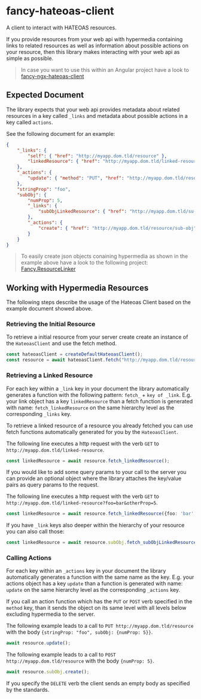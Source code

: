 # fancy-hateoas-client
A client to interact with HATEOAS resources.

If you provide resources from your web api with hypermedia containing links to related resources as well as information about possible actions on your resource, then this library makes interacting with your web api as simple as possible.

> In case you want to use this within an Angular project have a look to [fancy-ngx-hateoas-client](https://github.com/fancyDevelopment/fancy-ngx-hateoas-client)

## Expected Document
The library expects that your web api provides metadata about related resources in a key called `_links` and metadata about possible actions in a key called `actions`.

See the following document for an example:

```json
{
    "_links": {
        "self": { "href": "http://myapp.dom.tld/resource" },
        "linkedResource": { "href": "http://myapp.dom.tld/linked-resource" }
    },
    "_actions": {
        "update": { "method": "PUT", "href": "http://myapp.dom.tld/resource"}
    },
    "stringProp": "foo",
    "subObj": {
        "numProp": 5, 
        "_links": {
            "subObjLinkedResource": { "href": "http://myapp.dom.tld/su-obj-linked-resource" }
        },
        "_actions": {
            "create": { "href": "http://myapp.dom.tld/resource/sub-obj", "method": "POST"}
        }
    }
}
```

> To easily create json objects conaining hypermedia as shown in the example above have a look to the following project: [Fancy.ResourceLinker](https://github.com/fancyDevelopment/Fancy.ResourceLinker)

## Working with Hypermedia Resources
The following steps describe the usage of the Hateoas Client based on the example document showed above.

### Retrieving the Initial Resource
To retrieve a initial resource from your server create create an instance of the `HateoasClient` and use the fetch method.

```ts
const hateoasClient = createDefaultHateoasClient();
const resource = await hateoasClient.fetch("http://myapp.dom.tld/resource");
```

### Retrieving a Linked Resource
For each key within a `_link` key in your document the library automatically generates a function with the following pattern: `fetch_` + `key of _link`. E.g. your link object has a key `linkedResource` than a fetch function is generated with name: `fetch_linkedResource` on the same hierarchy level as the corresponding `_links` key.

To retrieve a linked resource of a resource you already fetched you can use fetch functions automatically generated for you by the `HateoasClient`. 

The following line executes a http request with the verb `GET` to `http://myapp.dom.tld/linked-resource`.

```ts
const linkedResource = await resource.fetch_linkedResource();
```

If you would like to add some query params to your call to the server you can provide an optional object where the library attaches the key/value pairs as query params to the request. 

The following line executes a http request with the verb `GET` to `http://myapp.dom.tld/linked-resource?foo=bar&otherProp=5`.

```ts
const linkedResource = await resource.fetch_linkedResource({foo: 'bar', otherProp: 5});
```

If you have `_link` keys also deeper within the hierarchy of your resource you can also call those:

```ts
const linkedResource = await resource.subObj.fetch_subObjLinkedResource();
```

### Calling Actions
For each key within an `_actions` key in your document the library automatically generates a function with the same name as the key. E.g. your actions object has a key `update` than a function is generated with name: `update` on the same hierarchy level as the corresponding `_actions` key.

If you call an action function which has the `PUT` or `POST` verb specified in the `method` key, than it sends the object on its same level with all levels below excluding hypermedia to the server. 

The following example leads to a call to `PUT http://myapp.dom.tld/resource` with the body `{stringProp: "foo", subObj: {numProp: 5}}`.

```ts
await resource.update();
```

The following example leads to a call to `POST http://myapp.dom.tld/resource` with the body `{numProp: 5}`.

```ts
await resource.subObj.create();
```

If you specify the `DELETE` verb the client sends an empty body as specified by the standards.